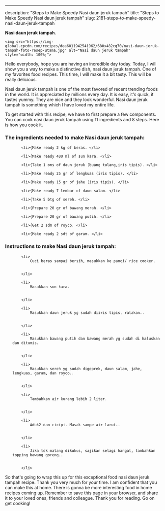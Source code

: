 ---
description: "Steps to Make Speedy Nasi daun jeruk tampah"
title: "Steps to Make Speedy Nasi daun jeruk tampah"
slug: 2181-steps-to-make-speedy-nasi-daun-jeruk-tampah

<p>
	<strong>Nasi daun jeruk tampah</strong>. 
	
</p>
<p>
	
	<img src="https://img-global.cpcdn.com/recipes/dea6011942541962/680x482cq70/nasi-daun-jeruk-tampah-foto-resep-utama.jpg" alt="Nasi daun jeruk tampah" style="width: 100%;">
	
	
</p>
<p>
	Hello everybody, hope you are having an incredible day today. Today, I will show you a way to make a distinctive dish, nasi daun jeruk tampah. One of my favorites food recipes. This time, I will make it a bit tasty. This will be really delicious.
</p>
	
<p>
	
</p>
<p>
	Nasi daun jeruk tampah is one of the most favored of recent trending foods in the world. It is appreciated by millions every day. It is easy, it's quick, it tastes yummy. They are nice and they look wonderful. Nasi daun jeruk tampah is something which I have loved my entire life.
</p>

<p>
To get started with this recipe, we have to first prepare a few components. You can cook nasi daun jeruk tampah using 11 ingredients and 8 steps. Here is how you cook it.
</p>

<h3>The ingredients needed to make Nasi daun jeruk tampah:</h3>

<ol>
	
		<li>{Make ready 2 kg of beras. </li>
	
		<li>{Make ready 400 ml of sun kara. </li>
	
		<li>{Take 1 ons of daun jeruk (buang tulang,iris tipis). </li>
	
		<li>{Make ready 25 gr of lengkuas (iris tipis). </li>
	
		<li>{Make ready 15 gr of jahe (iris tipis). </li>
	
		<li>{Make ready 7 lembar of daun salam. </li>
	
		<li>{Take 5 btg of sereh. </li>
	
		<li>{Prepare 20 gr of bawang merah. </li>
	
		<li>{Prepare 20 gr of bawang putih. </li>
	
		<li>{Get 2 sdm of royco. </li>
	
		<li>{Make ready 2 sdt of garam. </li>
	
</ol>
<p>
	
</p>

<h3>Instructions to make Nasi daun jeruk tampah:</h3>

<ol>
	
		<li>
			Cuci beras sampai bersih, masukkan ke panci/ rice cooker.
			
			
		</li>
	
		<li>
			Masukkan sun kara.
			
			
		</li>
	
		<li>
			Masukkan daun jeruk yg sudah diiris tipis, ratakan..
			
			
		</li>
	
		<li>
			Masukkan bawang putih dan bawang merah yg sudah di haluskan dan ditumis.
			
			
		</li>
	
		<li>
			Masukkan sereh yg sudah digeprek, daun salam, jahe, lengkuas, garam, dan royco..
			
			
		</li>
	
		<li>
			Tambahkan air kurang lebih 2 liter.
			
			
		</li>
	
		<li>
			Aduk2 dan cicipi. Masak sampe air larut..
			
			
		</li>
	
		<li>
			Jika tdk matang dikukus, sajikan selagi hangat, tambahkan topping bawang goreng..
			
			
		</li>
	
</ol>

<p>
	
</p>

<p>
	So that's going to wrap this up for this exceptional food nasi daun jeruk tampah recipe. Thank you very much for your time. I am confident that you can make this at home. There is gonna be more interesting food in home recipes coming up. Remember to save this page in your browser, and share it to your loved ones, friends and colleague. Thank you for reading. Go on get cooking!
</p>
